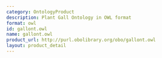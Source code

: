 ```yaml
---
category: OntologyProduct
description: Plant Gall Ontology in OWL format
format: owl
id: gallont.owl
name: gallont.owl
product_url: http://purl.obolibrary.org/obo/gallont.owl
layout: product_detail
---
```

